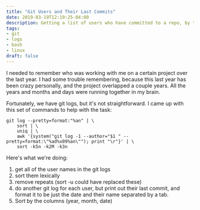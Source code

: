 ```yaml
---
title: "Git Users and Their Last Commits"
date: 2019-03-19T12:19:25-04:00
description: Getting a list of users who have committed to a repo, by their last commit date
tags: 
- git
- logs
- bash
- linux
draft: false
---
```


I needed to remember who was working with me on a certain project over the last year. I had some trouble remembering, because this last year has been crazy personally, and the project overlapped a couple years. All the years and months and days were running together in my brain.

Fortunately, we have git logs, but it's not straightforward. I came up with this set of commands to help with the task:

```
git log --pretty=format:"%an" | \
    sort | \
    uniq | \
    awk '{system("git log -1 --author="$1 " --pretty=format:\"%ad%x09%an\""); print "\r"}' | \
    sort -k5n -k2M -k3n
```

Here's what we're doing:
1. get all of the user names in the git logs
2. sort them lexically
3. remove repeats (sort -u could have replaced these)
4. do another git log for each user, but print out their last commit, and format it to be just the date and their name separated by a tab. 
5. Sort by the columns (year, month, date)
